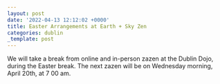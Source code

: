 ```yaml
---
layout: post
date: '2022-04-13 12:12:02 +0000'
title: Easter Arrangements at Earth + Sky Zen
categories: dublin
_template: post
---
```


We will take a break from online and in-person zazen at the Dublin Dojo, during the Easter break. The next zazen will be on Wednesday morning, April 20th, at 7 00 am.
